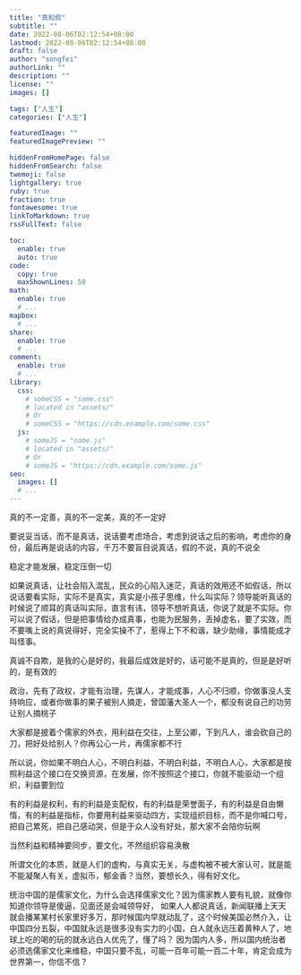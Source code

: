 ```yaml
---
title: "真和假"
subtitle: ""
date: 2022-08-06T02:12:54+08:00
lastmod: 2022-08-06T02:12:54+08:00
draft: false
author: "songfei"
authorLink: ""
description: ""
license: ""
images: []

tags: ["人生"]
categories: ["人生"]

featuredImage: ""
featuredImagePreview: ""

hiddenFromHomePage: false
hiddenFromSearch: false
twemoji: false
lightgallery: true
ruby: true
fraction: true
fontawesome: true
linkToMarkdown: true
rssFullText: false

toc:
  enable: true
  auto: true
code:
  copy: true
  maxShownLines: 50
math:
  enable: true
  # ...
mapbox:
  # ...
share:
  enable: true
  # ...
comment:
  enable: true
  # ...
library:
  css:
    # someCSS = "some.css"
    # located in "assets/"
    # Or
    # someCSS = "https://cdn.example.com/some.css"
  js:
    # someJS = "some.js"
    # located in "assets/"
    # Or
    # someJS = "https://cdn.example.com/some.js"
seo:
  images: []
  # ...
---
```


<!--more-->

真的不一定善，真的不一定美，真的不一定好

要说妥当话，而不是真话，说话要考虑场合，考虑到说话之后的影响，考虑你的身份，最后再是说话的内容，千万不要盲目说真话，假的不说，真的不说全

稳定才能发展，稳定压倒一切

如果说真话，让社会陷入混乱，民众的心陷入迷茫，真话的效用还不如假话，所以说话要看实际，实际不是真实，真实是小孩子思维，什么叫实际？领导能听真话的时候说了顺耳的真话叫实际，直言有讳，领导不想听真话，你说了就是不实际。你可以说了假话，但是把事情给办成真事，也能为民服务，丢掉虚名，要了实效，而不要嘴上说的真说得好，完全实操不了，惹得上下不和谐，缺少助缘，事情能成才叫怪事。

真诚不自欺，是我的心是好的，我最后成效是好的，话可能不是真的，但是是好听的，是有效的

政治，先有了政权，才能有治理，先谋人，才能成事，人心不归顺，你做事没人支持响应，或者你做事的果子被别人摘走，曾国藩大圣人一个，都没有说自己的功劳让别人摘桃子

大家都是披着个儒家的外衣，用利益在交往，上至公卿，下到凡人，谁会砍自己的刀，把好处给别人？你再公心一片，再儒家都不行

所以说，你如果不明白人心，不明白利益，不明白利益，不明白人心，大家都是按照利益这个接口在交换资源，在发展，你不按照这个接口，你就不能驱动一个组织，利益要到位

有的利益是权利，有的利益是支配权，有的利益是荣誉面子，有的利益是自由懒惰，有的利益是指标，你要用利益来驱动四方，实现组织目标，而不是你喊口号，把自己累死，把自己感动哭，但是于众人没有好处，那大家不会陪你玩啊

当然利益和精神要同步，要文化，不然组织容易涣散

所谓文化的本质，就是人们的虚构，与真实无关，与虚构被不被大家认可，就是能不能凝聚人有关，虚拟币，郁金香？当然，要想长久，得有好文化。

统治中国的是儒家文化，为什么会选择儒家文化？因为儒家教人要有礼貌，就像你知道你领导是傻逼，见面还是会喊领导好，
如果人人都说真话，新闻联播上天天就会播某某村长家里好多万，那时候国内早就动乱了，这个时候美国必然介入，让中国四分五裂，中国就永远是很多没有实力的小国，白人就永远压着黄种人了，地球上吃的喝的玩的就永远白人优先了，懂了吗？
因为国内人多，所以国内统治者必须选儒家文化来维稳，中国只要不乱，可能一百年可能一百二十年，肯定会成为世界第一，你信不信？
